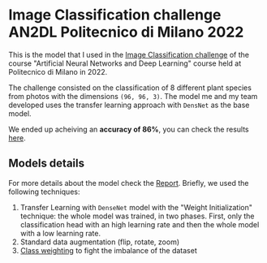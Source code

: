 # Image Classification challenge AN2DL Politecnico di Milano 2022
This is the model that I used in the [Image Classification challenge](https://web.archive.org/web/20221129163804/https://codalab.lisn.upsaclay.fr/competitions/8522) of the course "Artificial Neural Networks and Deep Learning" course held at Politecnico di Milano in 2022.

The challenge consisted on the classification of 8 different plant species from photos with the dimensions `(96, 96, 3)`. The model me and my team developed uses the transfer learning approach with `DensNet` as the base model.

We ended up acheiving an **accuracy of 86%**, you can check the results [here](https://codalab.lisn.upsaclay.fr/competitions/8522#results).

## Models details
For more details about the model check the [Report](ANNDL1%20-%20Report.pdf). Briefly, we used the following techniques:
1. Transfer Learning with `DenseNet` model with the "Weight Initialization" technique: the whole model was trained, in two phases. First, only the classification head with an high learning rate and then the whole model with a low learning rate.
3. Standard data augmentation (flip, rotate, zoom)
5. [Class weighting](https://www.tensorflow.org/tutorials/structured_data/imbalanced_data#class_weights) to fight the imbalance of the dataset


